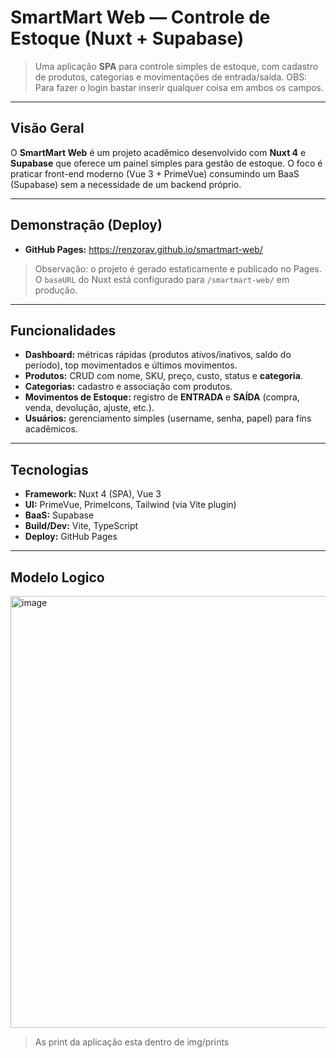# SmartMart Web — Controle de Estoque (Nuxt + Supabase)

> Uma aplicação **SPA** para controle simples de estoque, com cadastro de produtos, categorias e movimentações de entrada/saída.
> OBS: Para fazer o login bastar inserir qualquer coisa em ambos os campos.

---

## Visão Geral
O **SmartMart Web** é um projeto acadêmico desenvolvido com **Nuxt 4** e **Supabase** que oferece um painel simples para gestão de estoque. O foco é praticar front-end moderno (Vue 3 + PrimeVue) consumindo um BaaS (Supabase) sem a necessidade de um backend próprio.

---

## Demonstração (Deploy)
- **GitHub Pages:** https://renzorav.github.io/smartmart-web/

> Observação: o projeto é gerado estaticamente e publicado no Pages. O `baseURL` do Nuxt está configurado para `/smartmart-web/` em produção.

---

## Funcionalidades
- **Dashboard:** métricas rápidas (produtos ativos/inativos, saldo do período), top movimentados e últimos movimentos.
- **Produtos:** CRUD com nome, SKU, preço, custo, status e **categoria**.
- **Categorias:** cadastro e associação com produtos.
- **Movimentos de Estoque:** registro de **ENTRADA** e **SAÍDA** (compra, venda, devolução, ajuste, etc.).
- **Usuários:** gerenciamento simples (username, senha, papel) para fins acadêmicos.

---

## Tecnologias
- **Framework:** Nuxt 4 (SPA), Vue 3
- **UI:** PrimeVue, PrimeIcons, Tailwind (via Vite plugin)
- **BaaS:** Supabase 
- **Build/Dev:** Vite, TypeScript 
- **Deploy:** GitHub Pages

---

## Modelo Logico

<img width="1241" height="691" alt="image" src="https://github.com/user-attachments/assets/4bd750cd-c025-4051-aa5a-aa7a42c40881" />

> As print da aplicação esta dentro de img/prints

